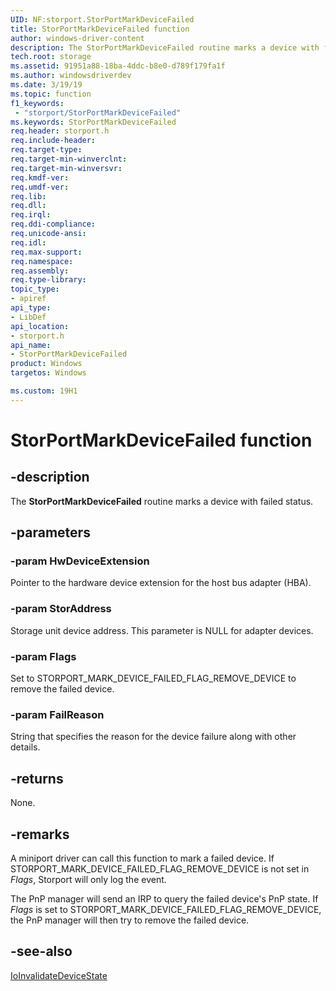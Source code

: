 ```yaml
---
UID: NF:storport.StorPortMarkDeviceFailed
title: StorPortMarkDeviceFailed function
author: windows-driver-content
description: The StorPortMarkDeviceFailed routine marks a device with failed status.
tech.root: storage
ms.assetid: 91951a88-18ba-4ddc-b8e0-d789f179fa1f
ms.author: windowsdriverdev
ms.date: 3/19/19
ms.topic: function
f1_keywords:
 - "storport/StorPortMarkDeviceFailed"
ms.keywords: StorPortMarkDeviceFailed
req.header: storport.h
req.include-header:
req.target-type:
req.target-min-winverclnt:
req.target-min-winversvr:
req.kmdf-ver:
req.umdf-ver:
req.lib:
req.dll:
req.irql: 
req.ddi-compliance:
req.unicode-ansi:
req.idl:
req.max-support:
req.namespace:
req.assembly:
req.type-library: 
topic_type: 
- apiref
api_type: 
- LibDef
api_location:
- storport.h
api_name: 
- StorPortMarkDeviceFailed
product: Windows
targetos: Windows

ms.custom: 19H1
---
```


# StorPortMarkDeviceFailed function

## -description

The **StorPortMarkDeviceFailed** routine marks a device with failed status.

## -parameters

### -param HwDeviceExtension

Pointer to the hardware device extension for the host bus adapter (HBA).

### -param StorAddress

Storage unit device address. This parameter is NULL for adapter devices.

### -param Flags

Set to STORPORT_MARK_DEVICE_FAILED_FLAG_REMOVE_DEVICE to remove the failed device.

### -param FailReason

String that specifies the reason for the device failure along with other details.

## -returns

None.

## -remarks

A miniport driver can call this function to mark a failed device. If STORPORT_MARK_DEVICE_FAILED_FLAG_REMOVE_DEVICE is not set in *Flags*, Storport will only log the event.

The PnP manager will send an IRP to query the failed device's PnP state. If *Flags* is set to STORPORT_MARK_DEVICE_FAILED_FLAG_REMOVE_DEVICE, the PnP manager will then try to remove the failed device.

## -see-also

[IoInvalidateDeviceState](https://docs.microsoft.com/windows-hardware/drivers/ddi/content/wdm/nf-wdm-ioinvalidatedevicestate)
